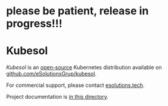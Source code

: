
# please be patient, release in progress!!!

# Kubesol

_Kubesol_ is an [open-source](LICENSE.md) Kubernetes distribution available on [github.com/eSolutionsGrup/kubesol](https://github.com/eSolutionsGrup/kubesol).

For commercial support, please contact [esolutions.tech](https://esolutions.tech).

Project documentation is [in this directory](docs#kubesol).


